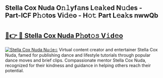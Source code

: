## Stella Cox Nuda O𝚗𝚕yf𝚊ns L𝚎a𝚔ed N𝚞𝚍es - Part-lCF P𝚑𝚘tos Vi𝚍𝚎o - H𝚘𝚝 Part L𝚎a𝚔s nwwQb

# <h2><a href="http://kfdocl.oniu.top/?m=Stella+Cox+Nuda">🔗👉 🔴 Stella Cox Nuda P𝚑ot𝚘𝚜 V𝚒d𝚎o</a></h2>

[![Stella Cox Nuda Nu𝚍e𝚜](https://i.imgur.com/0qMVB7G.gif)](http://kfdocl.oniu.top/?m=Stella+Cox+Nuda)
Virtual content creator and entertainer Stella Cox Nuda, famed for publishing dance and lifestyle tutorials through popular dance moves and brief clips. Compassionate mentor Stella Cox Nuda, recognized for their kindness and guidance in helping others reach their potential.  
